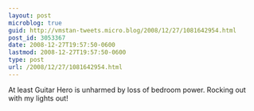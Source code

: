 ```yaml
---
layout: post
microblog: true
guid: http://vmstan-tweets.micro.blog/2008/12/27/1081642954.html
post_id: 3053367
date: 2008-12-27T19:57:50-0600
lastmod: 2008-12-27T19:57:50-0600
type: post
url: /2008/12/27/1081642954.html
---
```

At least Guitar Hero is unharmed by loss of bedroom power. Rocking out with my lights out!
